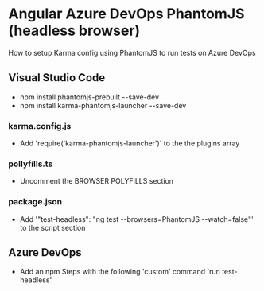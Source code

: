 # Angular Azure DevOps PhantomJS (headless browser)
How to setup Karma config using PhantomJS to run tests on Azure DevOps

## Visual Studio Code
- npm install phantomjs-prebuilt --save-dev
- npm install karma-phantomjs-launcher --save-dev

### karma.config.js
- Add 'require('karma-phantomjs-launcher')' to the the plugins array

### pollyfills.ts
- Uncomment the BROWSER POLYFILLS section

### package.json
- Add '"test-headless": "ng test --browsers=PhantomJS --watch=false"' to the script section

## Azure DevOps
- Add an npm Steps with the following 'custom' command 'run test-headless'
